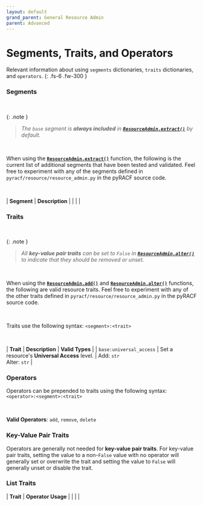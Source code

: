 ```yaml
---
layout: default
grand_parent: General Resource Admin
parent: Advanced
---
```


# Segments, Traits, and Operators

Relevant information about using `segments` dictionaries, `traits` dictionaries, and `operators`.
{: .fs-6 .fw-300 }

### Segments

&nbsp;

{: .note }
> _The `base` segment is **always included** in **[`ResourceAdmin.extract()`](../../standard/extract#resourceadminextract)** by default._

&nbsp;

When using the **[`ResourceAdmin.extract()`](../../standard/extract#resourceadminextract)** function, the following is the current list of additional segments that have been tested and validated. Feel free to experiment with any of the segments defined in `pyracf/resource/resource_admin.py` in the pyRACF source code.

&nbsp;

| **Segment** | **Description** |
| | |

### Traits

&nbsp;

{: .note }
> _All **key-value pair traits** can be set to `False` in **[`ResourceAdmin.alter()`](../alter#resourceadminalter)** to indicate that they should be removed or unset._

&nbsp;

When using the **[`ResourceAdmin.add()`](../add#resourceadminadd)** and **[`ResourceAdmin.alter()`](../alter#resourceadminalter)** functions, the following are valid resource traits. Feel free to experiment with any of the other traits defined in `pyracf/resource/resource_admin.py` in the pyRACF source code.

&nbsp;

Traits use the following syntax: `<segment>:<trait>`

&nbsp;

| **Trait** | **Description** | **Valid Types** |
| `base:universal_access` | Set a resource's **Universal Access** level. | Add: `str`<br>Alter: `str` |


### Operators

Operators can be prepended to traits using the following syntax: `<operator>:<segment>:<trait>`

&nbsp;

**Valid Operators**: `add`, `remove`, `delete`

### Key-Value Pair Traits

Operators are generally not needed for **key-value pair traits**. For key-value pair traits, setting the value to a non-`False` value with no operator will generally set or overwrite the trait and setting the value to `False` will generally unset or disable the trait.

### List Traits

| **Trait** | **Operator Usage** |
| | |